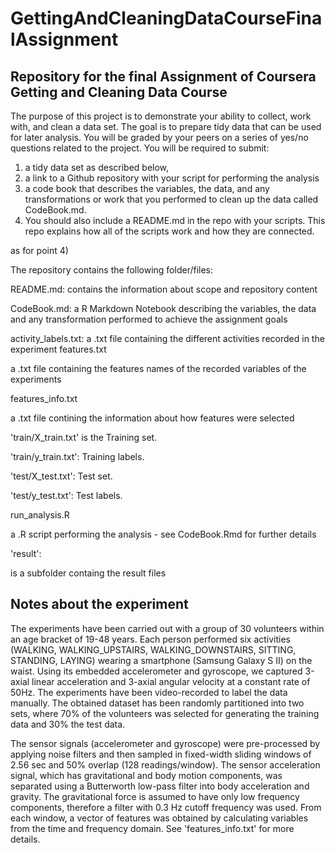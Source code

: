 # GettingAndCleaningDataCourseFinalAssignment

## Repository for the final Assignment of Coursera Getting and Cleaning Data Course

The purpose of this project is to demonstrate your ability to collect, 
work with, and clean a data set. The goal is to prepare tidy data that 
can be used for later analysis. 
You will be graded by your peers on a series of yes/no questions 
related to the project. 
You will be required to submit: 
   1) a tidy data set as described below, 
   2) a link to a Github repository with your script for performing the analysis 
   3) a code book that describes the variables, the data, and 
      any transformations or work that you performed to clean up the data 
	  called CodeBook.md. 
   4)  You should also include a README.md in the repo with your scripts. 
	  This repo explains how all of the scripts work and how they are connected.

as for point 4)

The repository contains the following folder/files:

README.md: contains the information about scope and repository content

CodeBook.md: a R Markdown Notebook describing the variables, the data and any transformation performed to achieve the assignment goals

activity_labels.txt: a .txt file containing the different activities recorded in the experiment features.txt

  a .txt file containing the features names of the recorded variables of the experiments

features_info.txt

  a .txt file contining the information about how features were selected 

'train/X_train.txt' is the Training set.

'train/y_train.txt': Training labels.

'test/X_test.txt': Test set.

'test/y_test.txt': Test labels.

run_analysis.R
  
  a .R script performing the analysis - see CodeBook.Rmd for further details

'result':
  
  is a subfolder containg the result files

## Notes about the experiment

The experiments have been carried out with a group of 30 volunteers within an age bracket of 19-48 years. Each person performed six activities (WALKING, WALKING_UPSTAIRS, WALKING_DOWNSTAIRS, SITTING, STANDING, LAYING) wearing a smartphone (Samsung Galaxy S II) on the waist. Using its embedded accelerometer and gyroscope, we captured 3-axial linear acceleration and 3-axial angular velocity at a constant rate of 50Hz. The experiments have been video-recorded to label the data manually. The obtained dataset has been randomly partitioned into two sets, where 70% of the volunteers was selected for generating the training data and 30% the test data. 

The sensor signals (accelerometer and gyroscope) were pre-processed by applying noise filters and then sampled in fixed-width sliding windows of 2.56 sec and 50% overlap (128 readings/window). The sensor acceleration signal, which has gravitational and body motion components, was separated using a Butterworth low-pass filter into body acceleration and gravity. The gravitational force is assumed to have only low frequency components, therefore a filter with 0.3 Hz cutoff frequency was used. From each window, a vector of features was obtained by calculating variables from the time and frequency domain. See 'features_info.txt' for more details. 